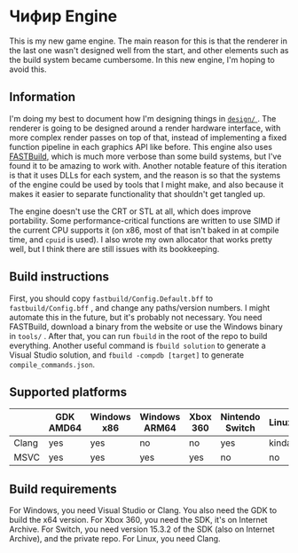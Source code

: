 # Чифир Engine

This is my new game engine. The main reason for this is that the renderer in the last one wasn't designed well from the
start, and other elements such as the build system became cumbersome. In this new engine, I'm hoping to avoid this.

## Information

I'm doing my best to document how I'm designing things in [ `design/` ](design/engine.typ). The renderer is going to be
designed around a render hardware interface, with more complex render passes on top of that, instead of implementing
a fixed function pipeline in each graphics API like before. This engine also uses [FASTBuild](https://fastbuild.org), 
which is much more verbose than some build systems, but I've found it to be amazing to work with. Another notable feature
of this iteration is that it uses DLLs for each system, and the reason is so that the systems of the engine could be used
by tools that I might make, and also because it makes it easier to separate functionality that shouldn't get tangled up.

The engine doesn't use the CRT or STL at all, which does improve portability. Some performance-critical
functions are written to use SIMD if the current CPU supports it (on x86, most of that isn't baked in at compile time, and
`cpuid` is used). I also wrote my own allocator that works pretty well, but I think there are still issues with its bookkeeping.

## Build instructions

First, you should copy `fastbuild/Config.Default.bff` to `fastbuild/Config.bff` , and change any paths/version numbers. I
might automate this in the future, but it's probably not necessary. You need FASTBuild, download a binary from the website
or use the Windows binary in `tools/` . After that, you can run `fbuild` in the root of the repo to build everything. Another
useful command is `fbuild solution` to generate a Visual Studio solution, and `fbuild -compdb [target]` to generate `compile_commands.json`.

## Supported platforms

|       | GDK AMD64 | Windows x86 | Windows ARM64 | Xbox 360 | Nintendo Switch | Linux |
|-------|-----------|-------------|---------------|----------|-----------------|-------|
| Clang | yes       | yes         | no            | no       | yes             | kinda |
| MSVC  | yes       | yes         | yes           | yes      | no              | no    |

## Build requirements

For Windows, you need Visual Studio or Clang. You also need the GDK to build the x64 version. For Xbox 360, you need the
SDK, it's on Internet Archive. For Switch, you need version 15.3.2 of the SDK (also on Internet Archive), and the private repo.
For Linux, you need Clang.
